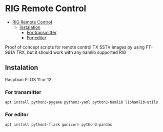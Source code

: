 # RIG Remote Control

- [RIG Remote Control](#rig-remote-control)
  - [Instalation](#instalation)
    - [For transmitter](#for-transmitter)
    - [For editor](#for-editor)


Proof of concept scripts for remote control TX SSTV images by using FT-991A TRX, but it should work with any hamlib supported RIG


## Instalation
Raspbian Pi OS 11 or 12

### For transmitter
`apt install python3-pygame python3-yaml python3-hamlib libhamlib-utils`

### For editor
`apt install python3-flask gunicorn python3-pandas`
